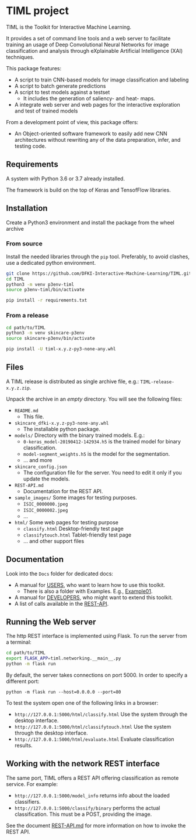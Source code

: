 # TIML project

TIML is the Toolkit for Interactive Machine Learning.

It provides a set of command line tools and a web server to facilitate training an usage of Deep Convolutional Neural Networks for image classification and analysis through eXplainable Artificial Intelligence (XAI) techniques.

This package features:

* A script to train CNN-based models for image classification and labeling
* A script to batch generate predictions
* A script to test models against a testset
  * It includes the generation of saliency- and heat- maps.
* A integrate web server and web pages for the interactive exploration and test of trained models

From a development point of view, this package offers:

* An Object-oriented software framework to easily add new CNN architectures without rewriting any of the data preparation, infer, and testing code.

## Requirements

A system with Python 3.6 or 3.7 already installed.

The framework is build on the top of Keras and TensofFlow libraries.

## Installation

Create a Python3 environment and install the package from the wheel archive

### From source

Install the needed libraries through the `pip` tool. Preferably, to avoid clashes, use a dedicated python environment.

```bash
git clone https://github.com/DFKI-Interactive-Machine-Learning/TIML.git
cd TIML
python3 -m venv p3env-timl
source p3env-timl/bin/activate

pip install -r requirements.txt
```

### From a release

```bash
cd path/to/TIML
python3 -m venv skincare-p3env
source skincare-p3env/bin/activate

pip install -U timl-x.y.z-py3-none-any.whl
```

## Files

A TIML release is distributed as single archive file, e.g.: `TIML-release-x.y.z.zip`.

Unpack the archive in an _empty_ directory.
You will see the following files:

* `README.md`
  * This file.
* `skincare_dfki-x.y.z-py3-none-any.whl`
  * The installable python package.
* `models/` Directory with the binary trained models. E.g.:
  * `0-keras_model-20190412-142934.h5` is the trained model for binary classification.
  * `model-segment_weights.h5` is the model for the segmentation.
  * ... and more
* `skincare_config.json`
    * The configuration file for the server. You need to edit it only if you update the models.
* `REST-API.md`
    * Documentation for the REST API.
* `sample_images/` Some images for testing purposes.
    * `ISIC_0000000.jpeg`
    * `ISIC_0000002.jpeg`
    * ...
* `html/` Some web pages for testing purpose
  * `classify.html` Desktop-friendly test page
  * `classifytouch.html` Tablet-friendly test page
  * ... and other support files

## Documentation

Look into the `Docs` folder for dedicated docs:

* A manual for [USERS](Docs/USERS.md), who want to learn how to use this toolkit.
  * There is also a folder with Examples. E.g., [Example01](Examples/Example01/README.md).
* A manual for [DEVELOPERS](Docs/Developers.md), who might want to extend this toolkit.
* A list of calls available in the [REST-API](Docs/REST-API.md).

## Running the Web server

The http REST interface is implemented using Flask.
To run the server from a terminal:

```bash
cd path/to/TIML
export FLASK_APP=timl.networking.__main__.py
python -m flask run
```

By default, the server takes connections on port 5000.
In order to specify a different port:

    python -m flask run --host=0.0.0.0 --port=80


To test the system open one of the following links in a browser:

* `http://127.0.0.1:5000/html/classify.html` Use the system through the desktop interface.
* `http://127.0.0.1:5000/html/classifytouch.html` Use the system through the desktop interface.
* `http://127.0.0.1:5000/html/evaluate.html` Evaluate classification results.


## Working with the network REST interface

The same port, TIML offers a REST API offering classification as remote service.
For example:

* `http://127.0.0.1:5000/model_info` returns info about the loaded classifiers.
* `http://127.0.0.1:5000/classify/binary` performs the actual classification. This must be a POST, providing the image.

See the document [REST-API.md](REST-API.md) for more information on how to invoke the REST API.
